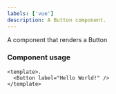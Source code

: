 ```yaml
---
labels: ['vue']
description: A Button component.
---
```


A component that renders a Button

### Component usage

```vue
<template>.
  <Button label="Hello World!" />
</template>
```
